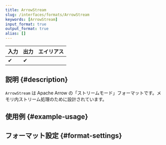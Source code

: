 ```yaml
---
title: ArrowStream
slug: /interfaces/formats/ArrowStream
keywords: [ArrowStream]
input_format: true
output_format: true
alias: []
---
```


| 入力  | 出力  | エイリアス |
|-------|--------|-------|
| ✔     | ✔      |       |

## 説明 {#description}

`ArrowStream` は Apache Arrow の「ストリームモード」フォーマットです。メモリ内ストリーム処理のために設計されています。

## 使用例 {#example-usage}

## フォーマット設定 {#format-settings}
